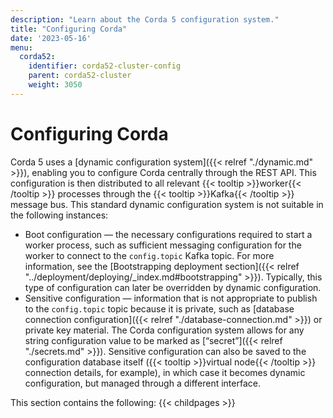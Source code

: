 ```yaml
---
description: "Learn about the Corda 5 configuration system."
title: "Configuring Corda"
date: '2023-05-16'
menu:
  corda52:
    identifier: corda52-cluster-config
    parent: corda52-cluster
    weight: 3050
---
```


# Configuring Corda

Corda 5 uses a [dynamic configuration system]({{< relref "./dynamic.md" >}}), enabling you to configure Corda centrally through the REST API. This configuration is then distributed to all relevant {{< tooltip >}}worker{{< /tooltip >}} processes through the {{< tooltip >}}Kafka{{< /tooltip >}} message bus.
This standard dynamic configuration system is not suitable in the following instances:

* Boot configuration — the necessary configurations required to start a worker process, such as sufficient messaging configuration for the worker to connect to the `config.topic` Kafka topic. For more information, see the [Bootstrapping deployment section]({{< relref "../deployment/deploying/_index.md#bootstrapping" >}}). Typically, this type of configuration can later be overridden by dynamic configuration.
* Sensitive configuration — information that is not appropriate to publish to the `config.topic` topic because it is private, such as [database connection configuration]({{< relref "./database-connection.md" >}}) or private key material. The Corda configuration system allows for any string configuration value to be marked as [“secret”]({{< relref "./secrets.md" >}}). Sensitive configuration can also be saved to the configuration database itself ({{< tooltip >}}virtual node{{< /tooltip >}} connection details, for example), in which case it becomes dynamic configuration, but managed through a different interface.

This section contains the following:
{{< childpages >}}
